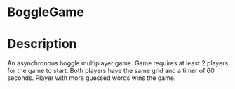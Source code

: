 # BoggleGame

# Description 
An asynchronous boggle multiplayer game. Game requires at least 2 players for the game to start. Both players have the same grid and a timer of 60 seconds.
Player with more guessed words wins the game.
